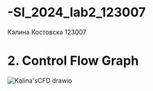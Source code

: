 # -SI_2024_lab2_123007

Калина Костовска 123007

# 2. Control Flow Graph
![Kalina'sCFD drawio](https://github.com/kalinakostovska1/-SI_2024_lab2_123007/assets/167025379/4e8eb93d-9f13-4ebd-9b2f-c32cd76cb773)
